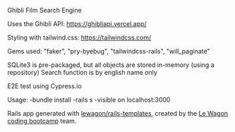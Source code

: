 Ghibli Film Search Engine

Uses the Ghibli API: https://ghibliapi.vercel.app/

Styling with tailwind.css: https://tailwindcss.com/

Gems used: "faker", "pry-byebug", "tailwindcss-rails", "will_paginate"

SQLite3 is pre-packaged, but all objects are stored in-memory (using a repository)
Search function is by english name only

E2E test using Cypress.io

Usage:
-bundle install
-rails s
-visible on localhost:3000

Rails app generated with [lewagon/rails-templates](https://github.com/lewagon/rails-templates), created by the [Le Wagon coding bootcamp](https://www.lewagon.com) team.
